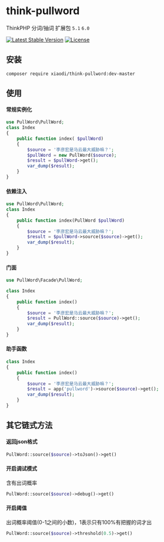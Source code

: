 # think-pullword
ThinkPHP 分词/抽词 扩展包 `5.1` `6.0`

[![Latest Stable Version](https://poser.pugx.org/xiaodi/think-pullword/version)](https://packagist.org/packages/xiaodi/think-pullword)
[![License](https://poser.pugx.org/xiaodi/think-pullword/license)](https://packagist.org/packages/xiaodi/think-pullword)
## 安装
```
composer require xiaodi/think-pullword:dev-master
```

## 使用
#### 常规实例化
```php
use PullWord\PullWord;
class Index
{
    public function index( $pullWord)
    {
        $source = '李彦宏是马云最大威胁嘛？';
        $pullWord = new PullWord($source);
        $result = $pullWord->get();
        var_dump($result);
    }
}
```

#### 依赖注入
```php
use PullWord\PullWord;
class Index
{
    public function index(PullWord $pullWord)
    {
        $source = '李彦宏是马云最大威胁嘛？';
        $result = $pullWord->source($source)->get();
        var_dump($result);
    }
}
```

#### 门面
```php
use PullWord\Facade\PullWord;

class Index
{
    public function index()
    {
        $source = '李彦宏是马云最大威胁嘛？';
        $result = PullWord::source($source)->get();
        var_dump($result);
    }
}
```

#### 助手函数
```php
class Index
{
    public function index()
    {
        $source = '李彦宏是马云最大威胁嘛？';
        $result = app('pullword')->source($source)->get();
        var_dump($result);
    }
}

```

## 其它链式方法
#### 返回json格式
```php
PullWord::source($source)->toJson()->get()
```
#### 开启调试模式
含有出词概率
```php
PullWord::source($source)->debug()->get()
```

#### 开启阈值
出词概率阈值(0-1之间的小数)，1表示只有100%有把握的词才出
```php
PullWord::source($source)->threshold(0.5)->get()
```
